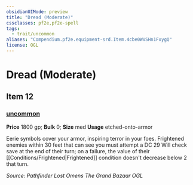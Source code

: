 ```yaml
---
obsidianUIMode: preview
title: "Dread (Moderate)"
cssclasses: pf2e,pf2e-spell
tags:
  - trait/uncommon
aliases: "Compendium.pf2e.equipment-srd.Item.4cbe0WVSHn1FxygQ"
license: OGL
---
```

# Dread (Moderate)
## Item 12
### [uncommon](uncommon "Uncommon Rarity Trait")


**Price** 1800 gp; 
**Bulk** 0; **Size** med
**Usage** etched-onto-armor

Eerie symbols cover your armor, inspiring terror in your foes. Frightened enemies within 30 feet that can see you must attempt a DC 29 Will check save at the end of their turn; on a failure, the value of their [[Conditions/Frightened|Frightened]] condition doesn't decrease below 2 that turn.

*Source: Pathfinder Lost Omens The Grand Bazaar*
*OGL*